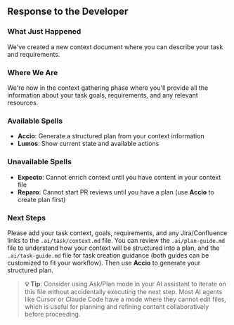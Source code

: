 ## Response to the Developer

### What Just Happened

We've created a new context document where you can describe your task and requirements.

### Where We Are

We're now in the context gathering phase where you'll provide all the information about your task goals, requirements, and any relevant resources.

### Available Spells

- **Accio**: Generate a structured plan from your context information
- **Lumos**: Show current state and available actions

### Unavailable Spells

- **Expecto**: Cannot enrich context until you have content in your context file
- **Reparo**: Cannot start PR reviews until you have a plan (use **Accio** to create plan first)

### Next Steps

Please add your task context, goals, requirements, and any Jira/Confluence links to the `.ai/task/context.md` file. You can review the `.ai/plan-guide.md` file to understand how your context will be structured into a plan, and the `.ai/task-guide.md` file for task creation guidance (both guides can be customized to fit your workflow). Then use **Accio** to generate your structured plan.

> **💡 Tip**: Consider using Ask/Plan mode in your AI assistant to iterate on this file without accidentally executing the next step. Most AI agents like Cursor or Claude Code have a mode where they cannot edit files, which is useful for planning and refining content collaboratively before proceeding.
